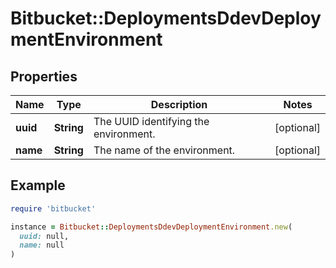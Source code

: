 # Bitbucket::DeploymentsDdevDeploymentEnvironment

## Properties

| Name | Type | Description | Notes |
| ---- | ---- | ----------- | ----- |
| **uuid** | **String** | The UUID identifying the environment. | [optional] |
| **name** | **String** | The name of the environment. | [optional] |

## Example

```ruby
require 'bitbucket'

instance = Bitbucket::DeploymentsDdevDeploymentEnvironment.new(
  uuid: null,
  name: null
)
```

